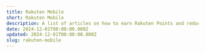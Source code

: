 ```yaml
---
title: Rakuten Mobile
short: Rakuten Mobile
description: A list of articles on how to earn Rakuten Points and reduce mobile phone bills by using Rakuten's mobile service, "Rakuten Mobile."
date: 2024-12-01T00:00:00.000Z
updated: 2024-12-01T00:00:00.000Z
slug: rakuten-mobile
---
```

